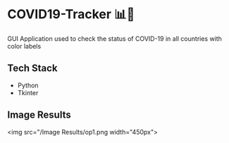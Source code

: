 # COVID19-Tracker 📊🦠

GUI Application used to check the status of COVID-19 in all countries with color labels

## Tech Stack
- Python 
- Tkinter

## Image Results

<img src="/Image Results/op1.png width="450px">
